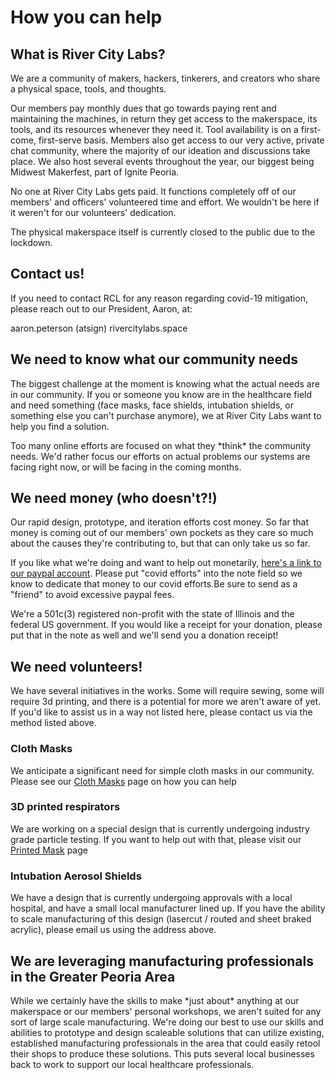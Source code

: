 # How you can help

## What is River City Labs?

We are a community of makers, hackers, tinkerers, and creators who share a physical space, tools, and thoughts.

Our members pay monthly dues that go towards paying rent and maintaining the machines, in return they get access to the makerspace, its tools, and its resources whenever they need it. Tool availability is on a first-come, first-serve basis. Members also get access to our very active, private chat community, where the majority of our ideation and discussions take place. We also host several events throughout the year, our biggest being Midwest Makerfest, part of Ignite Peoria.

No one at River City Labs gets paid. It functions completely off of our members' and officers' volunteered time and effort. We wouldn't be here if it weren't for our volunteers' dedication.

The physical makerspace itself is currently closed to the public due to the lockdown.

## Contact us!

If you need to contact RCL for any reason regarding covid-19 mitigation, please reach out to our President, Aaron, at:

aaron.peterson \(atsign\) rivercitylabs.space

## We need to know what our community needs

The biggest challenge at the moment is knowing what the actual needs are in our community. If you or someone you know are in the healthcare field and need something \(face masks, face shields, intubation shields, or something else you can't purchase anymore\), we at River City Labs want to help you find a solution.

Too many online efforts are focused on what they \*think\* the community needs. We'd rather focus our efforts on actual problems our systems are facing right now, or will be facing in the coming months.

## We need money \(who doesn't?!\)

Our rapid design, prototype, and iteration efforts cost money. So far that money is coming out of our members' own pockets as they care so much about the causes they're contributing to, but that can only take us so far.

If you like what we're doing and want to help out monetarily, [here's a link to our paypal account](https://www.paypal.me/rivercitylabs). Please put "covid efforts" into the note field so we know to dedicate that money to our covid efforts.Be sure to send as a "friend" to avoid excessive paypal fees.

We're a 501c\(3\) registered non-profit with the state of Illinois and the federal US government. If you would like a receipt for your donation, please put that in the note as well and we'll send you a donation receipt!

## We need volunteers!

We have several initiatives in the works. Some will require sewing, some will require 3d printing, and there is a potential for more we aren't aware of yet. If you'd like to assist us in a way not listed here, please contact us via the method listed above.

### Cloth Masks

We anticipate a significant need for simple cloth masks in our community. Please see our [Cloth Masks](cloth-masks/) page on how you can help

### 3D printed respirators

We are working on a special design that is currently undergoing industry grade particle testing. If you want to help out with that, please visit our [Printed Mask](3d-printed-masks.md) page

### Intubation Aerosol Shields

We have a design that is currently undergoing approvals with a local hospital, and have a small local manufacturer lined up. If you have the ability to scale manufacturing of this design \(lasercut / routed and sheet braked acrylic\), please email us using the address above.

## We are leveraging manufacturing professionals in the Greater Peoria Area

While we certainly have the skills to make \*just about\* anything at our makerspace or our members' personal workshops, we aren't suited for any sort of large scale manufacturing. We're doing our best to use our skills and abilities to prototype and design scaleable solutions that can utilize existing, established manufacturing professionals in the area that could easily retool their shops to produce these solutions. This puts several local businesses back to work to support our local healthcare professionals.



